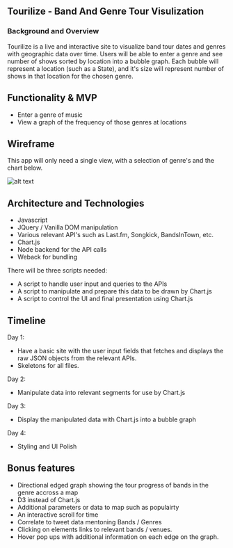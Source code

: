 
## Tourilize - Band And Genre Tour Visulization 

### Background and Overview

Tourilize is a live and interactive site to visualize band tour dates and genres with geographic data over time. Users will be able to enter a genre and see number of shows sorted by location into a bubble graph. Each bubble will represent a location (such as a State), and it's size will represent number of shows in that location for the chosen genre.

## Functionality & MVP

* Enter a genre of music 
* View a graph of the frequency of those genres at locations 

## Wireframe

This app will only need a single view, with a selection of genre's and the chart below. 

![alt text](https://imgur.com/pOVGJCZ.png)

## Architecture and Technologies
* Javascript 
* JQuery / Vanilla DOM manipulation 
* Various relevant API's such as Last.fm, Songkick, BandsInTown, etc. 
* Chart.js
* Node backend for the API calls
* Weback for bundling

There will be three scripts needed:
* A script to handle user input and queries to the APIs 
* A script to manipulate and prepare this data to be drawn by Chart.js
* A script to control the UI and final presentation using Chart.js

## Timeline 

Day 1:
* Have a basic site with the user input fields that fetches and displays the raw JSON objects from the relevant APIs. 
* Skeletons for all files. 

Day 2:
* Manipulate data into relevant segments for use by Chart.js

Day 3: 
* Display the manipulated data with Chart.js into a bubble graph

Day 4: 
* Styling and UI Polish 

## Bonus features 
* Directional edged graph showing the tour progress of bands in the genre accross a map
* D3 instead of Chart.js
* Additional parameters or data to map such as populairty 
* An interactive scroll for time 
* Correlate to tweet data mentoning Bands / Genres 
* Clicking on elements links to relevant bands / venues. 
* Hover pop ups with additional information on each edge on the graph. 

